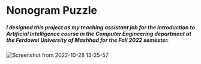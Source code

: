 # Nonogram Puzzle

##### I designed this project as my teaching assistant job for the Introduction to Artificial Intelligence course in the Computer Engineering department at the Ferdowsi University of Mashhad for the Fall 2022 semester.

![Screenshot from 2022-10-28 13-25-57](https://user-images.githubusercontent.com/58482239/198561303-a3467abc-7a1a-44b5-aa4a-4a71085b12aa.png)
